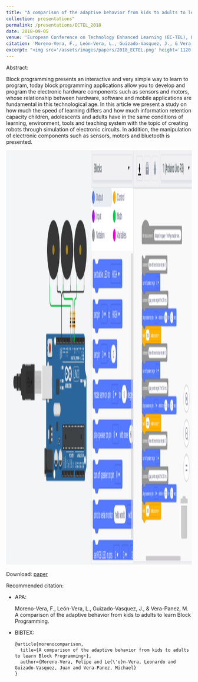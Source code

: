 ```yaml
---
title: "A comparison of the adaptive behavior from kids to adults to learn Block Programming"
collection: presentations"
permalink: /presentations/ECTEL_2018
date: 2018-09-05
venue: 'European Conference on Technology Enhanced Learning (EC-TEL), London - UK'
citation: 'Moreno-Vera, F., León-Vera, L., Guizado-Vasquez, J., & Vera-Panez, M. A comparison of the adaptive behavior from kids to adults to learn Block Programming.'
excerpt: "<img src='/assets/images/papers/2018_ECTEL.png' height='1120' width='520'>"
---
```


Abstract:

Block programming presents an interactive and very simple way to learn to program, today block programming applications allow you to develop and program the electronic hardware components such as sensors and motors, whose relationship between hardware, software and mobile applications are fundamental in this technological age. In this article we present a study on how much the speed of learning differs and how much information retention capacity children, adolescents and adults have in the same conditions of learning, environment, tools and teaching system with the topic of creating robots through simulation of electronic circuits. In addition, the manipulation of electronic components such as sensors, motors and bluetooth is presented.

<img src='/assets/images/papers/2018_ECTEL.png' height='1120' width='520'>

Download: [paper](http://ceur-ws.org/Vol-2193/paper13.pdf)

Recommended citation:

* APA:

  Moreno-Vera, F., León-Vera, L., Guizado-Vasquez, J., & Vera-Panez, M. A comparison of the adaptive behavior from kids to adults to learn Block Programming.

* BIBTEX:

      @article{morenocomparison,
        title={A comparison of the adaptive behavior from kids to adults to learn Block Programming⋆},
        author={Moreno-Vera, Felipe and Le{\'o}n-Vera, Leonardo and Guizado-Vasquez, Juan and Vera-Panez, Michael}
      }
